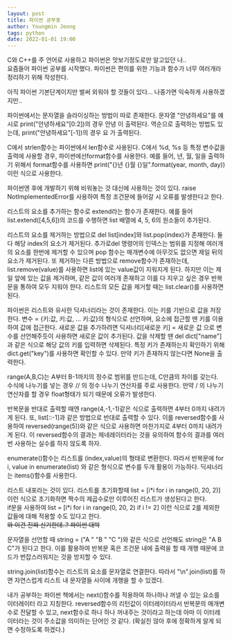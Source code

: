 ```yaml
---
layout: post
title: 파이썬 공부중
author: Youngmin Jeong
tags: python
date: 2022-01-01 19:00
---
```

C와 C++를 주 언어로 사용하고 파이썬은 맛보기정도로만 알고있던 나..   
요즘들어 파이썬 공부를 시작했다.
파이썬은 편의를 위한 기능과 함수가 너무 여러개라 정리하기 위해 작성한다.

아직 파이썬 기본단계이지만 벌써 외워야 할 것들이 있다...
나중가면 익숙하게 사용하겠지만..

파이썬에서는 문자열을 슬라이싱하는 방법이 따로 존재한다.
문자열 "안녕하세요"를 예시로 print("안녕하세요"[0:2])의 경우 안녕 이 출력된다.
역순으로 출력하는 방법도 있는데, print("안녕하세요"[-1])의 경우 요 가 출력된다.

C에서 strlen함수는 파이썬에서 len함수로 사용된다.
C에서 %d, %s 등 특정 변수값을 출력에 사용할 경우, 파이썬에선format함수를 
사용한다.
예를 들어, 년, 월, 일을 출력하기 위해서 format함수를 사용하면
print("{}년 {}월 {}일".format(year, month, day)) 이런 식으로 사용한다.

파이썬엔 후에 개발하기 위해 비워놓는 것 대신에 사용하는 것이 있다. 
raise NotImplementedError를 사용하여 특정 조건문에 들어갈 시 오류를 발생한다고 한다.

리스트의 요소를 추가하는 함수로 extend라는 함수가 존재한다. 예를 들어 list.extend([4,5,6])의 코드를 수행하면 list 배열에 4, 5, 6의 원소들이 추가된다.

리스트의 요소를 제거하는 방법으로 del list[index]와 list.pop(index)가 존재한다.
둘 다 해당 index의 요소가 제거된다. 추가로del 명령어의 인덱스는 범위를 지정해 여러개의 요소를 한번에 제거할 수 있으며 pop 함수는 매개변수에 아무것도 없으면 제일 뒤의 요소가 제거된다.
또 제거하는 다른 방법으로 remove함수가 존재하는데, list.remove(value)를 사용하면 list에 있는 value값이 지워지게 된다. 하지만 이는 제일 앞에 있는 값을 제거하며, 같은 값이 여러개 존재하고 이를 다 지우고 싶은 경우 반복문을 통하여 모두 지워야 한다.
리스트의 모든 값을 제거할 때는 list.clear()를 사용하면 된다.

파이썬은 리스트와 유사한 딕셔너리라는 것이 존재한다. 이는 키를 기반으로 값을 저장한다. 변수 = {키:값, 키:값, ... 키:값}의 형식으로 선언하며, 요소에 접근할 땐 키를 이용하여 값에 접근한다.
새로운 값을 추가하려면 딕셔너리[새로운 키] = 새로운 값 으로 변수를 선언해주듯이 사용하면 새로운 값이 추가된다. 값을 삭제할 땐 del dict["name"]과 같은 식으로 해당 값의 키를 입력하면 삭제된다.
특정 키가 존재하는지 확인하기 위해 dict.get("key")를 사용하면 확인할 수 있다. 만약 키가 존재하지 않는다면 None을 출력한다.

range(A,B,C)는 A부터 B-1까지의 정수로 범위를 만드는데, C만큼의 차이를 갖는다. 
수식에 나누기를 넣는 경우 // 의 정수 나누기 연산자를 주로 사용한다. 만약 / 의 나누기 연산자를 할 경우 float형태가 되기 때문에 오류가 발생한다.

반복문을 반대로 출력할 때엔 range(4,-1,-1)같은 식으로 출력하면 4부터 0까지 내려가게 된다. 또, list[::-1]과 같은 방법으로 반대로 출력할 수 있다.
이를 reversed함수를 사용하여 reversed(range(5))와 같은 식으로 사용하면 마찬가지로 4부터 0까지 내려가게 된다. 
이 reversed함수의 결과는 제네레이터라는 것을 유의하여 함수의 결과를 여러번 사용하는 실수를 하지 않도록 하자.

enumerate()함수는 리스트를 (index,value)의 형태로 변환한다. 따라서 반복문에 for i, value in enumerate(list) 와 같은 형식으로 변수를 두개 활용이 가능하다.
딕셔너리는 items()함수를 사용한다. 

리스트 내포라는 것이 있다. 리스트를 초기화할때 list = [i\*i for i in range(0, 20, 2)] 
이런 식으로 초기화하면 짝수의 제곱수로만 이루어진 리스트가 생성된다고 한다.  
if문을 사용하여 list = [i\*i for i in range(0, 20, 2) if i != 2] 이런 식으로 
2를 제외한 값들에 대해 적용할 수도 있다고 한다.  
~~와 이건 진짜 신기한데..? 파이썬 대박~~

문자열을 선언할 때 string = ("A " "B " "C ")와 같은 식으로 선언해도 string은 
"A B C"가 된다고 한다.  이를 활용하여 반복문 혹은 조건문 내에 출력을 할 때 개행
때문에 코드가 번잡스러워지는 것을 방지할 수 있다.

string.join(list)함수는 리스트의 요소를 문자열로 연결한다. 따라서 
"\n".join(list)를 하면 자연스럽게 리스트 내 문자열들 사이에 개행을 할 수 있겠다.


내가 공부하는 파이썬 책에서는 next()함수를 적용하여 하나하나 꺼낼 수 있는 요소를
 이터레이터 라고 지칭한다. reversed함수의 리턴값이 이터레이터라서 반복문의 매개변수로 전달할 수 있고, next함수로 하나 하나 꺼내주는 것이라고 하는데 아마 이 
이터레이터라는 것이 주소값을 의미하는 단어인 것 같다. (확실친 않아 후에 정확하게 알게 되면 수정하도록 하겠다.)
